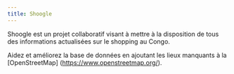 ```yaml
---
title: Shoogle
---
```


Shoogle est un projet collaboratif visant à mettre à la disposition de tous des informations actualisées sur le shopping au Congo.

Aidez et améliorez la base de données en ajoutant les lieux manquants à la [OpenStreetMap] (https://www.openstreetmap.org/).
